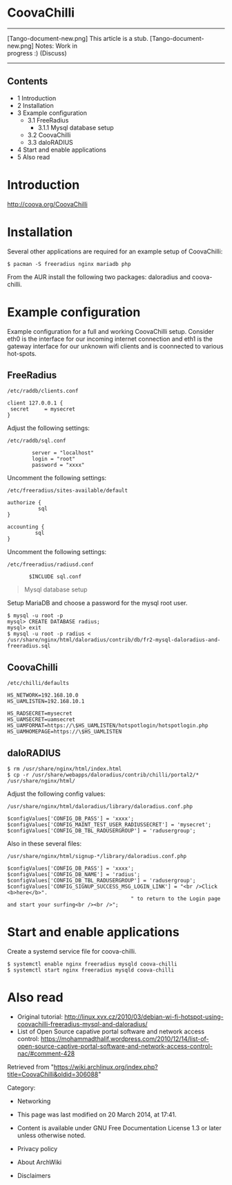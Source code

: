 CoovaChilli
===========

  ------------------------ ------------------------ ------------------------
  [Tango-document-new.png] This article is a stub.  [Tango-document-new.png]
                           Notes: Work in           
                           progress :) (Discuss)    
  ------------------------ ------------------------ ------------------------

Contents
--------

-   1 Introduction
-   2 Installation
-   3 Example configuration
    -   3.1 FreeRadius
        -   3.1.1 Mysql database setup
    -   3.2 CoovaChilli
    -   3.3 daloRADIUS
-   4 Start and enable applications
-   5 Also read

Introduction
============

http://coova.org/CoovaChilli

Installation
============

Several other applications are required for an example setup of
CoovaChilli:

    $ pacman -S freeradius nginx mariadb php

From the AUR install the following two packages: daloradius and
coova-chilli.

Example configuration
=====================

Example configuration for a full and working CoovaChilli setup. Consider
eth0 is the interface for our incoming internet connection and eth1 is
the gateway interface for our unknown wifi clients and is coonnected to
various hot-spots.

FreeRadius
----------

    /etc/raddb/clients.conf

    client 127.0.0.1 {
     secret     = mysecret
    }

Adjust the following settings:

    /etc/raddb/sql.conf

            server = "localhost"
            login = "root"
            password = "xxxx"

Uncomment the following settings:

    /etc/freeradius/sites-available/default

    authorize {
              sql
    }

    accounting {
             sql
    }

Uncomment the following settings:

    /etc/freeradius/radiusd.conf

           $INCLUDE sql.conf

> Mysql database setup

Setup MariaDB and choose a password for the mysql root user.

    $ mysql -u root -p
    mysql> CREATE DATABASE radius;
    mysql> exit
    $ mysql -u root -p radius < /usr/share/nginx/html/daloradius/contrib/db/fr2-mysql-daloradius-and-freeradius.sql

CoovaChilli
-----------

    /etc/chilli/defaults

    HS_NETWORK=192.168.10.0
    HS_UAMLISTEN=192.168.10.1

    HS_RADSECRET=mysecret
    HS_UAMSECRET=uamsecret
    HS_UAMFORMAT=https://\$HS_UAMLISTEN/hotspotlogin/hotspotlogin.php
    HS_UAMHOMEPAGE=https://\$HS_UAMLISTEN

daloRADIUS
----------

    $ rm /usr/share/nginx/html/index.html
    $ cp -r /usr/share/webapps/daloradius/contrib/chilli/portal2/* /usr/share/nginx/html/

Adjust the following config values:

    /usr/share/nginx/html/daloradius/library/daloradius.conf.php

    $configValues['CONFIG_DB_PASS'] = 'xxxx';
    $configValues['CONFIG_MAINT_TEST_USER_RADIUSSECRET'] = 'mysecret';
    $configValues['CONFIG_DB_TBL_RADUSERGROUP'] = 'radusergroup';

Also in these several files:

    /usr/share/nginx/html/signup-*/library/daloradius.conf.php

    $configValues['CONFIG_DB_PASS'] = 'xxxx';
    $configValues['CONFIG_DB_NAME'] = 'radius';
    $configValues['CONFIG_DB_TBL_RADUSERGROUP'] = 'radusergroup';
    $configValues['CONFIG_SIGNUP_SUCCESS_MSG_LOGIN_LINK'] = "<br />Click <b>here</b>".
                                            " to return to the Login page and start your surfing<br /><br />";

Start and enable applications
=============================

Create a systemd service file for coova-chilli.

    $ systemctl enable nginx freeradius mysqld coova-chilli
    $ systemctl start nginx freeradius mysqld coova-chilli

Also read
=========

-   Original tutorial:
    http://linux.xvx.cz/2010/03/debian-wi-fi-hotspot-using-coovachilli-freeradius-mysql-and-daloradius/
-   List of Open Source capative portal software and network access
    control:
    https://mohammadthalif.wordpress.com/2010/12/14/list-of-open-source-captive-portal-software-and-network-access-control-nac/#comment-428

Retrieved from
"https://wiki.archlinux.org/index.php?title=CoovaChilli&oldid=306088"

Category:

-   Networking

-   This page was last modified on 20 March 2014, at 17:41.
-   Content is available under GNU Free Documentation License 1.3 or
    later unless otherwise noted.
-   Privacy policy
-   About ArchWiki
-   Disclaimers
